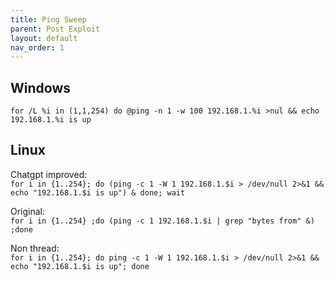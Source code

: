 ```yaml
---
title: Ping Sweep
parent: Post Exploit
layout: default
nav_order: 1
---
```


## Windows
`for /L %i in (1,1,254) do @ping -n 1 -w 100 192.168.1.%i >nul && echo 192.168.1.%i is up`

## Linux
Chatgpt improved:\
`for i in {1..254}; do (ping -c 1 -W 1 192.168.1.$i > /dev/null 2>&1 && echo "192.168.1.$i is up") & done; wait`

Original:\
`for i in {1..254} ;do (ping -c 1 192.168.1.$i | grep "bytes from" &) ;done`

Non thread:\
`for i in {1..254}; do ping -c 1 -W 1 192.168.1.$i > /dev/null 2>&1 && echo "192.168.1.$i is up"; done`
